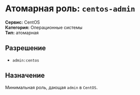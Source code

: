 # Атомарная роль: `centos-admin`

**Сервис:** CentOS  
**Категория:** Операционные системы  
**Тип:** атомарная

## Разрешение
- `admin:centos`

## Назначение
Минимальная роль, дающая `admin` в `CentOS`.
